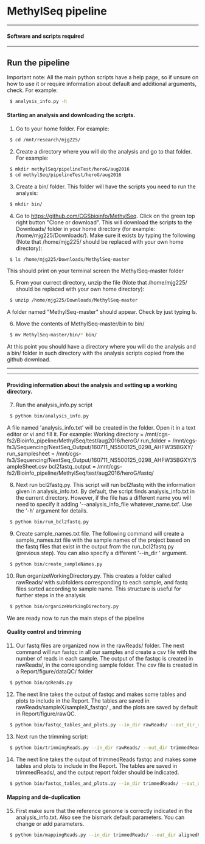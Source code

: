 # MethylSeq pipeline


-----------------------------
#### Software and scripts required
-----------------------------




## Run the pipeline

Important note: All the main python scripts have a help page, so if unsure on how to use it or require information about default and additional arguments, check. For example:
```bash
 $ analysis_info.py -h
```

#### Starting an analysis and downloading the scripts.
1) Go to your home folder. For example:
```bash
 $ cd /mnt/research/mjg225/
```

2) Create a directory where you will do the analysis and go to that folder. For example:
```bash
 $ mkdir methylSeq/pipelineTest/heroG/aug2016
 $ cd methylSeq/pipelineTest/heroG/aug2016
```

3) Create a bin/ folder. This folder will have the scripts you need to run the analysis:
```bash
 $ mkdir bin/ 
```

4) Go to https://github.com/CGSbioinfo/MethylSeq. Click on the green top right button "Clone or download". This will download the scripts to the Downloads/ folder in your home directory (for example: /home/mjg225/Downloads/). Make sure it exists by typing the following (Note that /home/mjg225/ should be replaced with your own home directory): 
```bash
 $ ls /home/mjg225/Downloads/MethylSeq-master
```
This should print on your terminal screen the MethylSeq-master folder

5) From your currect directory, unzip the file (Note that /home/mjg225/ should be replaced with your own home directory):
```bash
 $ unzip /home/mjg225/Downloads/MethylSeq-master
```
A folder named "MethylSeq-master" should appear. Check by just typing ls.

6) Move the contents of MethylSeq-master/bin to bin/
```bash
 $ mv MethylSeq-master/bin/* bin/
```

At this point you should have a directory where you will do the analysis and a bin/ folder in such directory with the analysis scripts copied from the github download.


--------------------------------------------------------------------------------------------------------------------
--------------------------------------------------------------------------------------------------------------------

#### Providing information about the analysis and setting up a working directory.

7. Run the analysis_info.py script
```bash
 $ python bin/analysis_info.py
```
A file named 'analysis_info.txt' will be created in the folder. Open it in a text editor or vi and fill it. For example:
Working directory = /mnt/cgs-fs2/Bioinfo_pipeline/MethylSeq/test/aug2016/heroG/ 
run_folder = /mnt/cgs-fs3/Sequencing/NextSeq_Output/160711_NS500125_0298_AHFW35BGXY/
run_samplesheet = /mnt/cgs-fs3/Sequencing/NextSeq_Output/160711_NS500125_0298_AHFW35BGXY/SampleSheet.csv
bcl2fastq_output = /mnt/cgs-fs2/Bioinfo_pipeline/MethylSeq/test/aug2016/heroG/fastq/

8. Next run bcl2fastq.py. This script will run bcl2fastq with the information given in analysis_info.txt. By default, the script finds analysis_info.txt in the current directory. However, if the file has a different name you will need to specify it adding '--analysis_info_file whatever_name.txt'. Use the '-h' argument for details.  
```bash
 $ python bin/run_bcl2fastq.py 
```

9. Create sample_names.txt file. The following command will create a sample_names.txt file with the sample names of the project based on the fastq files that exist in the output from the run_bcl2fastq.py (previous step). You can also specify a different '--in_dir ' argument.
```bash
 $ python bin/create_sampleNames.py
```

10. Run organizeWorkingDirectory.py. This creates a folder called rawReads/ with subfolders corresponding to each sample, and fastq files sorted according to sample name. This structure is useful for further steps in the analysis
```bash
 $ python bin/organizeWorkingDirectory.py 
```

We are ready now to run the main steps of the pipeline
#### Quality control and trimming

11. Our fastq files are organized now in the rawReads/ folder. The next command will run fastqc in all our samples and create a csv file with the number of reads in each sample. The output of the fastqc is created in rawReads/, in the corresponding sample folder. The csv file is created in a Report/figure/dataQC/ folder 
```bash
 $ python bin/qcReads.py
```

12. The next line takes the output of fastqc and makes some tables and plots to include in the Report. The tables are saved in rawReads/sampleX/sampleX_fastqc/ , and the plots are saved by default in Report/figure/rawQC. 
```bash
 $ python bin/fastqc_tables_and_plots.py --in_dir rawReads/ --out_dir_report Report/figure/rawQC --suffix_name _raw --sample_names_file sample_names.txt --plot_device pdf
```

13. Next run the trimming script:
```bash
 $ python bin/trimmingReads.py --in_dir rawReads/ --out_dir trimmedReads --ncores 6 
```

14. The next line takes the output of trimmedReads fastqc and makes some tables and plots to include in the Report. The tables are saved in trimmedReads/, and the output report folder should be indicated.
```bash
 $ python bin/fastqc_tables_and_plots.py --in_dir trimmedReads/ --out_dir_report Report/figure/trimmedQC --suffix_name _trimmed --sample_names_file sample_names.txt --plot_device pdf
```

#### Mapping and de-duplication
15. First make sure that the reference genome is correctly indicated in the analysis_info.txt. Also see the bismark default parameters. You can change or add parameters.
```bash
 $ python bin/mappingReads.py --in_dir trimmedReads/ --out_dir alignedReads --ncores 2 
```










